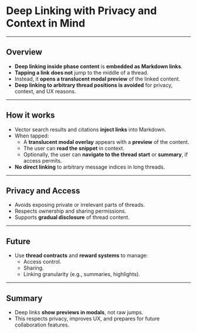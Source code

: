 # Deep Linking with Privacy and Context in Mind

---

## Overview

- **Deep linking inside phase content** is **embedded as Markdown links**.
- **Tapping a link** **does not** jump to the middle of a thread.
- Instead, it **opens a translucent modal preview** of the linked content.
- **Deep linking to arbitrary thread positions is avoided** for privacy, context, and UX reasons.

---

## How it works

- Vector search results and citations **inject links** into Markdown.
- When tapped:
  - A **translucent modal overlay** appears with a **preview** of the content.
  - The user can **read the snippet** in context.
  - Optionally, the user can **navigate to the thread start** or **summary**, if access permits.
- **No direct linking** to arbitrary message indices in long threads.

---

## Privacy and Access

- Avoids exposing private or irrelevant parts of threads.
- Respects ownership and sharing permissions.
- Supports **gradual disclosure** of thread content.

---

## Future

- Use **thread contracts** and **reward systems** to manage:
  - Access control.
  - Sharing.
  - Linking granularity (e.g., summaries, highlights).

---

## Summary

- Deep links **show previews in modals**, not raw jumps.
- This respects privacy, improves UX, and prepares for future collaboration features.
